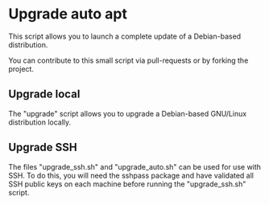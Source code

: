 # Upgrade auto apt

This script allows you to launch a complete update of a Debian-based distribution.

You can contribute to this small script via pull-requests or by forking the project.

## Upgrade local

The "upgrade" script allows you to upgrade a Debian-based GNU/Linux distribution locally.

## Upgrade SSH

The files "upgrade_ssh.sh" and "upgrade_auto.sh" can be used for use with SSH. To do this, you will need the sshpass package and have validated all SSH public keys on each machine before running the "upgrade_ssh.sh" script.
